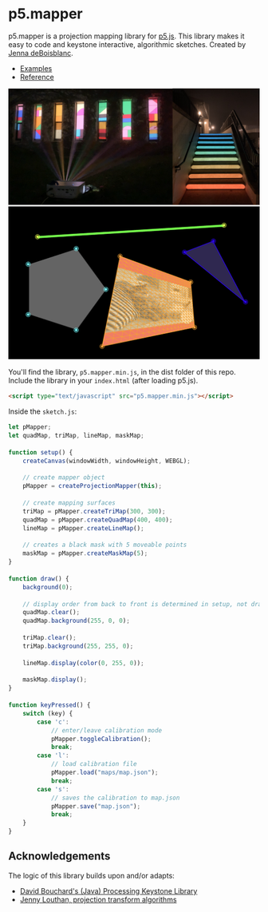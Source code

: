 

# p5.mapper

p5.mapper is a projection mapping library for [p5.js](https://p5js.org/). This library makes it easy to code and keystone interactive, algorithmic sketches. Created by [Jenna deBoisblanc](https://jdeboi.com/).


* [Examples](examples)
* [Reference](reference/README.md)

![projection mapped example](images/mapped_surfaces.png)
![shapes example](images/shapes.png)

You'll find the library, `p5.mapper.min.js`, in the dist folder of this repo. Include the library in your `index.html` (after loading p5.js).

```html
<script type="text/javascript" src="p5.mapper.min.js"></script>
```

Inside the `sketch.js`:
```javascript
let pMapper;
let quadMap, triMap, lineMap, maskMap;

function setup() {
    createCanvas(windowWidth, windowHeight, WEBGL);

    // create mapper object
    pMapper = createProjectionMapper(this);

    // create mapping surfaces
    triMap = pMapper.createTriMap(300, 300);
    quadMap = pMapper.createQuadMap(400, 400);
    lineMap = pMapper.createLineMap();

    // creates a black mask with 5 moveable points
    maskMap = pMapper.createMaskMap(5);
}

function draw() {
    background(0);

    // display order from back to front is determined in setup, not draw
    quadMap.clear();
    quadMap.background(255, 0, 0);

    triMap.clear();
    triMap.background(255, 255, 0);

    lineMap.display(color(0, 255, 0));

    maskMap.display();
}

function keyPressed() {
    switch (key) {
        case 'c':
            // enter/leave calibration mode
            pMapper.toggleCalibration();
            break;
        case 'l':
            // load calibration file
            pMapper.load("maps/map.json");
            break;
        case 's':
            // saves the calibration to map.json
            pMapper.save("map.json");
            break;
    }
}
```

## Acknowledgements

The logic of this library builds upon and/or adapts:
* [David Bouchard's (Java) Processing Keystone Library](http://keystonep5.sourceforge.net/)
* [Jenny Louthan, projection transform algorithms](https://github.com/jlouthan/perspective-transform) 

